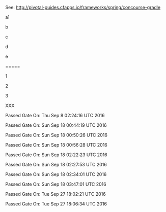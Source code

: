 See: http://pivotal-guides.cfapps.io/frameworks/spring/concourse-gradle

a1

b

c

d

e

=====

1

2

3

XXX

Passed Gate On: Thu Sep  8 02:24:16 UTC 2016

Passed Gate On: Sun Sep 18 00:44:19 UTC 2016

Passed Gate On: Sun Sep 18 00:50:26 UTC 2016

Passed Gate On: Sun Sep 18 00:56:28 UTC 2016

Passed Gate On: Sun Sep 18 02:22:23 UTC 2016

Passed Gate On: Sun Sep 18 02:27:53 UTC 2016

Passed Gate On: Sun Sep 18 02:34:01 UTC 2016

Passed Gate On: Sun Sep 18 03:47:01 UTC 2016

Passed Gate On: Tue Sep 27 18:02:21 UTC 2016

Passed Gate On: Tue Sep 27 18:06:34 UTC 2016

